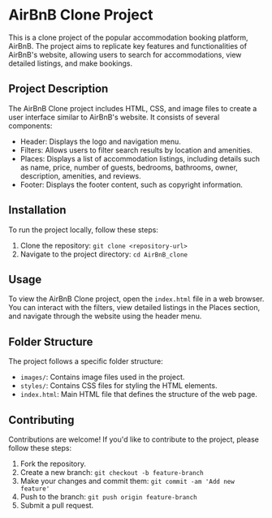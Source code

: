 # AirBnB Clone Project

This is a clone project of the popular accommodation booking platform, AirBnB. The project aims to replicate key features and functionalities of AirBnB's website, allowing users to search for accommodations, view detailed listings, and make bookings.

## Project Description
The AirBnB Clone project includes HTML, CSS, and image files to create a user interface similar to AirBnB's website. It consists of several components:
- Header: Displays the logo and navigation menu.
- Filters: Allows users to filter search results by location and amenities.
- Places: Displays a list of accommodation listings, including details such as name, price, number of guests, bedrooms, bathrooms, owner, description, amenities, and reviews.
- Footer: Displays the footer content, such as copyright information.

## Installation
To run the project locally, follow these steps:
1. Clone the repository: `git clone <repository-url>`
2. Navigate to the project directory: `cd AirBnB_clone`

## Usage
To view the AirBnB Clone project, open the `index.html` file in a web browser. You can interact with the filters, view detailed listings in the Places section, and navigate through the website using the header menu.

## Folder Structure
The project follows a specific folder structure:
- `images/`: Contains image files used in the project.
- `styles/`: Contains CSS files for styling the HTML elements.
- `index.html`: Main HTML file that defines the structure of the web page.

## Contributing
Contributions are welcome! If you'd like to contribute to the project, please follow these steps:
1. Fork the repository.
2. Create a new branch: `git checkout -b feature-branch`
3. Make your changes and commit them: `git commit -am 'Add new feature'`
4. Push to the branch: `git push origin feature-branch`
5. Submit a pull request.

